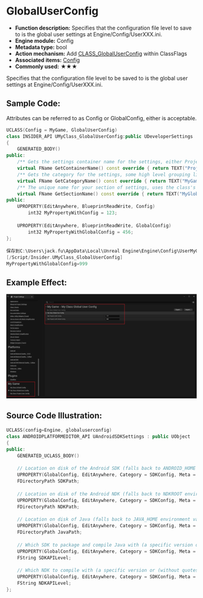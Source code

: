 # GlobalUserConfig

- **Function description:** Specifies that the configuration file level to save to is the global user settings at Engine/Config/UserXXX.ini.
- **Engine module:** Config
- **Metadata type:** bool
- **Action mechanism:** Add [CLASS_GlobalUserConfig](../../../../Flags/EClassFlags/CLASS_GlobalUserConfig.md) within ClassFlags
- **Associated items:** [Config](../Config.md)
- **Commonly used:** ★★★

Specifies that the configuration file level to be saved to is the global user settings at Engine/Config/UserXXX.ini.

## Sample Code:

Attributes can be referred to as Config or GlobalConfig, either is acceptable.

```cpp
UCLASS(Config = MyGame, GlobalUserConfig)
class INSIDER_API UMyClass_GlobalUserConfig:public UDeveloperSettings
{
	GENERATED_BODY()
public:
	/** Gets the settings container name for the settings, either Project or Editor */
	virtual FName GetContainerName() const override { return TEXT("Project"); }
	/** Gets the category for the settings, some high level grouping like, Editor, Engine, Game...etc. */
	virtual FName GetCategoryName() const override { return TEXT("MyGame"); }
	/** The unique name for your section of settings, uses the class's FName. */
	virtual FName GetSectionName() const override { return TEXT("MyGlobalGame"); }
public:
	UPROPERTY(EditAnywhere, BlueprintReadWrite, Config)
		int32 MyPropertyWithConfig = 123;

	UPROPERTY(EditAnywhere, BlueprintReadWrite, GlobalConfig)
		int32 MyPropertyWithGlobalConfig = 456;
};

保存到C:\Users\jack.fu\AppData\Local\Unreal Engine\Engine\Config\UserMyGame.ini
[/Script/Insider.UMyClass_GlobalUserConfig]
MyPropertyWithGlobalConfig=999
```

## Example Effect:

![Untitled](Untitled.png)

## Source Code Illustration:

```cpp
UCLASS(config=Engine, globaluserconfig)
class ANDROIDPLATFORMEDITOR_API UAndroidSDKSettings : public UObject
{
public:
	GENERATED_UCLASS_BODY()

	// Location on disk of the Android SDK (falls back to ANDROID_HOME environment variable if this is left blank)
	UPROPERTY(GlobalConfig, EditAnywhere, Category = SDKConfig, Meta = (DisplayName = "Location of Android SDK (the directory usually contains 'android-sdk-')"))
	FDirectoryPath SDKPath;

	// Location on disk of the Android NDK (falls back to NDKROOT environment variable if this is left blank)
	UPROPERTY(GlobalConfig, EditAnywhere, Category = SDKConfig, Meta = (DisplayName = "Location of Android NDK (the directory usually contains 'android-ndk-')"))
	FDirectoryPath NDKPath;

	// Location on disk of Java (falls back to JAVA_HOME environment variable if this is left blank)
	UPROPERTY(GlobalConfig, EditAnywhere, Category = SDKConfig, Meta = (DisplayName = "Location of JAVA (the directory usually contains 'jdk')"))
	FDirectoryPath JavaPath;

	// Which SDK to package and compile Java with (a specific version or (without quotes) 'latest' for latest version on disk, or 'matchndk' to match the NDK API Level)
	UPROPERTY(GlobalConfig, EditAnywhere, Category = SDKConfig, Meta = (DisplayName = "SDK API Level (specific version, 'latest', or 'matchndk' - see tooltip)"))
	FString SDKAPILevel;

	// Which NDK to compile with (a specific version or (without quotes) 'latest' for latest version on disk). Note that choosing android-21 or later won't run on pre-5.0 devices.
	UPROPERTY(GlobalConfig, EditAnywhere, Category = SDKConfig, Meta = (DisplayName = "NDK API Level (specific version or 'latest' - see tooltip)"))
	FString NDKAPILevel;
};
```
